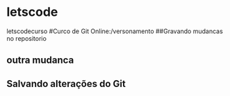 # letscode
letscodecurso
#Curco de Git Online:/versonamento 
##Gravando mudancas no repositorio 
## outra mudanca

## Salvando alterações do Git